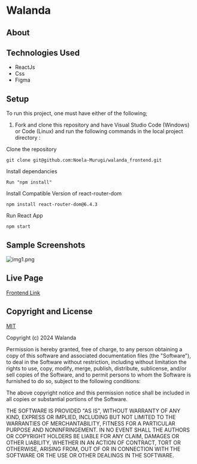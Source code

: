 # Walanda

## About

## Technologies Used
+ ReactJs
+ Css
+ Figma

## Setup
To run this project, one must have either of the following;

1. Fork and clone this repository and have Visual Studio Code (Windows) or Code (Linux) and run the following commands in the local project directory :<br>

Clone the repository
```
git clone git@github.com:Noela-Murugi/walanda_frontend.git
```
Install dependancies
```
Run "npm install"
```
Install Compatible Version of react-router-dom
```
npm install react-router-dom@6.4.3
```
Run React App
```
npm start
```

## Sample Screenshots
![img1.png](frontend/img1.png)


## Live Page

[Frontend Link]()

## Copyright and License
[MIT](https://)

Copyright (c) 2024 Walanda

Permission is hereby granted, free of charge, to any person obtaining a copy of this software and associated documentation files (the "Software"), to deal in the Software without restriction, including without limitation the rights to use, copy, modify, merge, publish, distribute, sublicense, and/or sell copies of the Software, and to permit persons to whom the Software is furnished to do so, subject to the following conditions:

The above copyright notice and this permission notice shall be included in all copies or substantial portions of the Software.

THE SOFTWARE IS PROVIDED "AS IS", WITHOUT WARRANTY OF ANY KIND, EXPRESS OR IMPLIED, INCLUDING BUT NOT LIMITED TO THE WARRANTIES OF MERCHANTABILITY, FITNESS FOR A PARTICULAR PURPOSE AND NONINFRINGEMENT. IN NO EVENT SHALL THE AUTHORS OR COPYRIGHT HOLDERS BE LIABLE FOR ANY CLAIM, DAMAGES OR OTHER LIABILITY, WHETHER IN AN ACTION OF CONTRACT, TORT OR OTHERWISE, ARISING FROM, OUT OF OR IN CONNECTION WITH THE SOFTWARE OR THE USE OR OTHER DEALINGS IN THE SOFTWARE.
